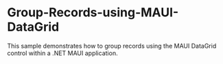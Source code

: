 # Group-Records-using-MAUI-DataGrid
This sample demonstrates how to group records using the MAUI DataGrid control within a .NET MAUI application.
